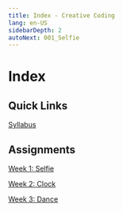 ```yaml
---
title: Index - Creative Coding
lang: en-US
sidebarDepth: 2
autoNext: 001_Selfie
---
```


# Index

## Quick Links

[Syllabus](https://idmnyu.github.io/DM-GY-6063-Creative-Coding-A-Fall-2020/)



## Assignments

[Week 1: Selfie](001_Selfie)

[Week 2: Clock](002_Clock)

[Week 3: Dance](003_Dance)

